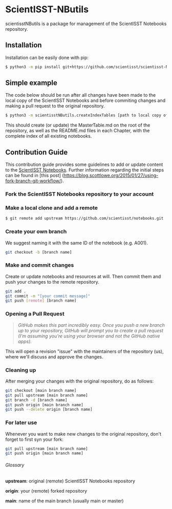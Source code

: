 # ScientISST-NButils
scientisstNButils is a package for management of the ScientISST Notebooks repository. 


## Installation
Installation can be easily done with pip:

```bash
$ python3 -m pip install git+https://github.com/scientisst/scientisst-NButils.git
```

## Simple example

The code below should be run after all changes have been made to the local copy of the ScientISST Notebooks and before commiting changes and making a pull request to the original repository.

```bash
$ python3 -m scientisstNButils.createIndexTables [path to local copy of the ScientISST Notebooks repository]
```

This should create (or update) the MasterTable.md on the root of the repository, as well as the README.md files in each Chapter, with the complete index of all existing notebooks. 

## Contribution Guide
This contribution guide provides some guidelines to add or update content to the [ScientISST Notebooks](https://github.com/scientisst/notebooks.git). Further information regarding the initial steps can be found in [this post] (https://blog.scottlowe.org/2015/01/27/using-fork-branch-git-workflow/).

### Fork the ScientISST Notebooks repository to your account

### Make a local clone and add a remote

```bash
$ git remote add upstream https://github.com/scientisst/notebooks.git
```

### Create your own branch 
We suggest naming it with the same ID of the notebook (e.g. A001).

```bash
git checkout -b [branch name] 
```

### Make and commit changes
Create or update notebooks and resources at will. Then commit them and push your changes to the remote repository.

```bash
git add .
git commit -m "[your commit message]"
git push [remote] [branch name]
```

### Opening a Pull Request
> _GitHub makes this part incredibly easy. Once you push a new branch up to your repository, GitHub will prompt you to create a pull request (I’m assuming you’re using your browser and not the GitHub native apps)._

This will open a revision "issue" with the maintainers of the repository (us), where we'll discuss and approve the changes.

### Cleaning up
After merging your changes with the original repository, do as follows:

```bash
git checkout [main branch name] 
git pull upstream [main branch name] 
git branch -d [branch name]
git push origin [main branch name]
git push --delete origin [branch name]
```

### For later use
Whenever you want to make new changes to the original repository, don't forget to first syn your fork:

```bash
git pull upstream [main branch name]
git push origin [main branch name]
```

###### Glossary
**upstream**: original (remote) ScientISST Notebooks repository 

**origin**: your (remote) forked repository

**main**: name of the main branch (usually main or master)


